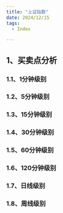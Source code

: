 ```yaml
---
title: "上证指数"
date: 2024/12/15
tags:
  - Index

---
```


## 1、买卖点分析

### 1.1、1分钟级别

### 1.2、5分钟级别

### 1.3、15分钟级别

### 1.4、30分钟级别

### 1.5、60分钟级别

### 1.6、120分钟级别

### 1.7、日线级别

### 1.8、周线级别


